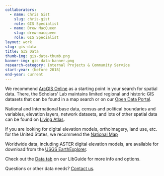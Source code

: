 ```yaml
---
collaborators: 
  - name: Chris Gist
    slug: chris-gist
    role: GIS Specialist
  - name: Drew MacQueen
    slug: drew-macqueen
    role: GIS Specialist
layout: work
slug: gis-data
title: GIS Data
thumb-img: gis-data-thumb.png
banner-img: gis-data-banner.png
research-category: Internal Projects & Community Service
start-year: (before 2018)
end-year: current
---
```

We recommend [ArcGIS Online](https://guides.lib.virginia.edu/gis/software#s-lib-ctab-20595149-4) as a starting point in your search for spatial data. There, the Scholars' Lab maintains limited regional and historic GIS datasets that can be found in a map search or on our [Open Data Portal](https://data-uvalibrary.opendata.arcgis.com/). 

National and International base data, census and political boundaries and variables, elevation layers, network datasets, and lots of other spatial data can be found on [Living Atlas](https://livingatlas.arcgis.com/). 

If you are looking for digital elevation models, orthoimagery, land use, etc. for the United States, we recommend the [National Map](https://www.usgs.gov/tools/download-data-maps-national-map)

Worldwide data, including ASTER digital elevation models, are available for download from the [USGS EarthExplorer](http://earthexplorer.usgs.gov).

Check out the [Data tab](https://guides.lib.virginia.edu/gis/data) on our LibGuide for more info and options.

Questions or other data needs? [Contact us](mailto:uvagis@virginia.edu).
